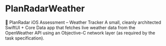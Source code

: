 # PlanRadarWeather
📱 PlanRadar iOS Assessment – Weather Tracker  A small, cleanly architected SwiftUI + Core Data app that fetches live weather data from the OpenWeather API using an Objective-C network layer (as required by the task specification).
